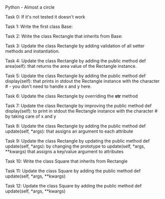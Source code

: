 Python - Almost a circle

Task 0: If it's not tested it doesn't work 


Task 1: Write the first class Base:

Task 2: Write the class Rectangle that inherits from Base:

Task 3: Update the class Rectangle by adding validation of all setter methods and instantiation. 

Task 4: Update the class Rectangle by adding the public method def area(self): that returns the area value of the Rectangle instance.

Task 5: Update the class Rectangle by adding the public method def display(self): that prints in stdout the Rectangle instance with the character # - you don’t need to handle x and y here.

Task 6: Update the class Rectangle by overriding the __str__ method 

Task 7: Update the class Rectangle by improving the public method def display(self): to print in stdout the Rectangle instance with the character # by taking care of x and y

Task 8: Update the class Rectangle by adding the public method def update(self, *args): that assigns an argument to each attribute

Task 9: Update the class Rectangle by updating the public method def update(self, *args): by changing the prototype to update(self, *args, **kwargs) that assigns a key/value argument to attributes

Task 10: Write the class Square that inherits from Rectangle

Task 11: Update the class Square by adding the public method def update(self, *args, **kwargs)

Task 12: Update the class Square by adding the public method def update(self, *args, **kwargs)